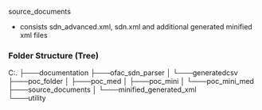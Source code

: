 
source_documents
- consists sdn_advanced.xml, sdn.xml and additional generated minified xml files



### Folder Structure (Tree)
C:.
├───documentation
├───ofac_sdn_parser
│   └───generatedcsv
├───poc_folder
│   ├───poc_med
│   ├───poc_mini
│   └───poc_mini_med
├───source_documents
│   └───minified_generated_xml      
└───utility

<!-- Details -->